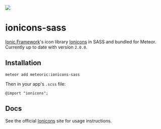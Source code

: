 ![](http://f.cl.ly/items/391y4708420P0H001k1G/meteoric.png)

# ionicons-sass

[Ionic Framework](http://ionicframework.com/)'s icon library [Ionicons](http://ionicons.com/) in SASS and bundled for Meteor. Currently up to date with version `2.0.0`.

## Installation

```
meteor add meteoric:ionicons-sass
```

Then in your app's `.scss` file:

```
@import "ionicons";
```

## Docs

See the official [Ionicons](http://ionicons.com/) site for usage instructions.
